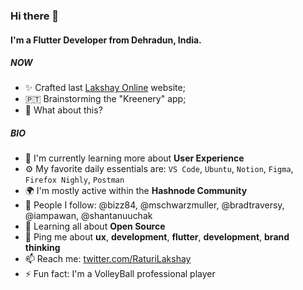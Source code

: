 <!-- ### Hi there 👋 -->

<!--
**lakshayraturi/lakshayraturi** is a ✨ _special_ ✨ repository because its `README.md` (this file) appears on your GitHub profile.

Here are some ideas to get you started:

- 🔭 I’m currently working on ...
- 🌱 I’m currently learning ...
- 👯 I’m looking to collaborate on ...
- 🤔 I’m looking for help with ...
- 💬 Ask me about ...
- 📫 How to reach me: ...
- 😄 Pronouns: ...
- ⚡ Fun fact: ...
-->

### Hi there 👋

#### I'm a Flutter Developer from Dehradun, India.

##### NOW

- ✨ Crafted last [Lakshay Online](https://lakshay.cyou) website;
- 🇵🇹 Brainstorming the "Kreenery" app;
- 🍑 What about this?

##### BIO

- 🏢 I'm currently learning more about **User Experience**
- ⚙️ My favorite daily essentials are: `VS Code`, `Ubuntu`, `Notion`, `Figma`, `Firefox Nighly`, `Postman`
- 🌍 I'm mostly active within the **Hashnode Community**
- 💅 People I follow: @bizz84, @mschwarzmuller, @bradtraversy, @iampawan, @shantanuuchak
- 🌱 Learning all about **Open Source**
- 💬 Ping me about **ux**, **development**, **flutter**, **development**, **brand thinking**
- 📫 Reach me: [twitter.com/RaturiLakshay](https://twitter.com/caneco)
- ⚡️ Fun fact: I'm a VolleyBall professional player
